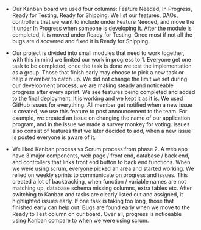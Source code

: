  * Our Kanban board we used four columns: Feature Needed, In Progress, Ready for Testing, Ready for Shipping. We list our features, DAOs, controllers that we want to include under Feature Needed, and move the it under In Progress when someone is developing it. After the module is completed, it is moved under Ready for Testing. Once most if not all the bugs are discovered and fixed it is Ready for Shipping.

 * Our project is divided into small modules that need to work together, with this in mind we limited our work in progress to 1. Everyone get one task to be completed, once the task is done we test the implementation as a group. Those that finish early may choose to pick a new task or help a member to catch up.
We did not change the limit we set during our development process, we are making steady and noticeable progress after every sprint. We see features being completed and added to the final deployment. It is working and we kept it as it is.
We used GitHub issues for everything. All member get notified when a new issue is created, we use this feature to post announcement to the team. For example, we created an issue on changing the name of our application program, and in the issue we made a survey monkey for voting. Issues also consist of features that we later decided to add, when a new issue is posted everyone is aware of it.

 * We liked Kanban process vs Scrum process from phase 2. A web app have 3 major components, web page / front end, database / back end, and controllers that links front end button to back end functions. When we were using scrum, everyone picked an area and started working. We relied on weekly sprints to communicate on progress and issues. This created a lot of backtracking, when function / variable names are not matching up, database schema missing columns, extra tables etc. After switching to Kanban and tasks are clearly listed out and assigned, it highlighted issues early. If one task is taking too long, those that finished early can help out. Bugs are found early when we move to the Ready to Test column on our board. Over all, progress is noticeable using Kanban compare to when we were using scrum.

